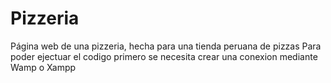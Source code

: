 # Pizzeria
Página web de una pizzeria, hecha para una tienda peruana de pizzas
Para poder ejectuar el codigo primero se necesita crear una conexion mediante Wamp o Xampp
